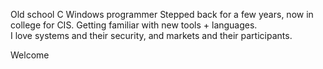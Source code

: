 Old school C Windows programmer 
Stepped back for a few years, now in college for CIS. Getting familiar with new tools + languages.  
I love systems and their security, and markets and their participants.   
  
Welcome  

<!---
cchummer/cchummer is a ✨ special ✨ repository because its `README.md` (this file) appears on your GitHub profile.
You can click the Preview link to take a look at your changes.
--->
